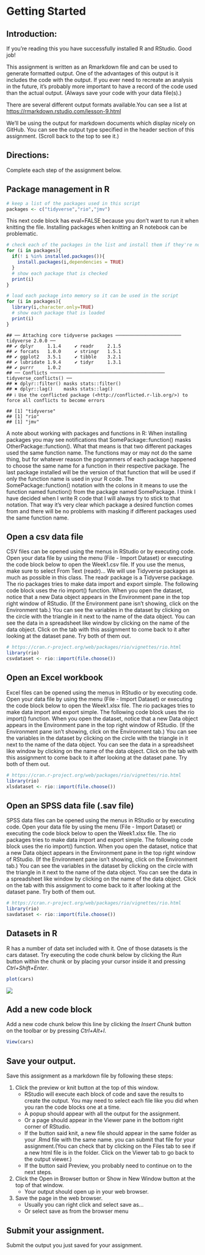 # Getting Started

## Introduction:

If you’re reading this you have successfully installed R and RStudio.
Good job!

This assignment is written as an Rmarkdown file and can be used to
generate formatted output. One of the advantages of this output is it
includes the code with the output. If you ever need to recreate an
analysis in the future, it’s probably more important to have a record of
the code used than the actual output. (Always save your code with your
data file(s).)

There are several different output formats available.You can see a list
at <https://rmarkdown.rstudio.com/lesson-9.html>

We’ll be using the output for markdown documents which display nicely on
GitHub. You can see the output type specified in the header section of
this assignment. (Scroll back to the top to see it.)

## Directions:

Complete each step of the assignment below.

## Package management in R

``` r
# keep a list of the packages used in this script
packages <- c("tidyverse","rio","jmv")
```

This next code block has eval=FALSE because you don’t want to run it
when knitting the file. Installing packages when knitting an R notebook
can be problematic.

``` r
# check each of the packages in the list and install them if they're not installed already
for (i in packages){
  if(! i %in% installed.packages()){
    install.packages(i,dependencies = TRUE)
  }
  # show each package that is checked
  print(i)
}
```

``` r
# load each package into memory so it can be used in the script
for (i in packages){
  library(i,character.only=TRUE)
  # show each package that is loaded
  print(i)
}
```

    ## ── Attaching core tidyverse packages ──────────────────────── tidyverse 2.0.0 ──
    ## ✔ dplyr     1.1.4     ✔ readr     2.1.5
    ## ✔ forcats   1.0.0     ✔ stringr   1.5.1
    ## ✔ ggplot2   3.5.1     ✔ tibble    3.2.1
    ## ✔ lubridate 1.9.4     ✔ tidyr     1.3.1
    ## ✔ purrr     1.0.2     
    ## ── Conflicts ────────────────────────────────────────── tidyverse_conflicts() ──
    ## ✖ dplyr::filter() masks stats::filter()
    ## ✖ dplyr::lag()    masks stats::lag()
    ## ℹ Use the conflicted package (<http://conflicted.r-lib.org/>) to force all conflicts to become errors

    ## [1] "tidyverse"
    ## [1] "rio"
    ## [1] "jmv"

A note about working with packages and functions in R: When installing
packages you may see notifications that SomePackage::function() masks
OtherPackage::function(). What that means is that two different packages
used the same function name. The functions may or may not do the same
thing, but for whatever reason the pogrammers of each package happened
to choose the same name for a function in their respective package. The
last package installed will be the version of that function that will be
used if only the function name is used in your R code. The
SomePackage::function() notation with the colons in it means to use the
function named function() from the package named SomePackage. I think I
have decided when I write R code that I will always try to stick to that
notation. That way it’s very clear which package a desired function
comes from and there will be no problems with masking if different
packages used the same function name.

## Open a csv data file

CSV files can be opened using the menus in RStudio or by executing code.
Open your data file by using the menu (File - Import Dataset) or
executing the code block below to open the Week1.csv file. If you use
the menus, make sure to select From Text (readr)… We will use Tidyverse
packages as much as possible in this class. The readr package is a
Tidyverse package. The rio packages tries to make data import and export
simple. The following code block uses the rio import() function. When
you open the dataset, notice that a new Data object appears in the
Environment pane in the top right window of RStudio. (If the Environment
pane isn’t showing, click on the Environment tab.) You can see the
variables in the dataset by clicking on the circle with the triangle in
it next to the name of the data object. You can see the data in a
spreadsheet like window by clicking on the name of the data object.
Click on the tab with this assignment to come back to it after looking
at the dataset pane. Try both of them out.

``` r
# https://cran.r-project.org/web/packages/rio/vignettes/rio.html
library(rio)
csvdataset <- rio::import(file.choose())
```

## Open an Excel workbook

Excel files can be opened using the menus in RStudio or by executing
code. Open your data file by using the menu (File - Import Dataset) or
executing the code block below to open the Week1.xlsx file. The rio
packages tries to make data import and export simple. The following code
block uses the rio import() function. When you open the dataset, notice
that a new Data object appears in the Environment pane in the top right
window of RStudio. (If the Environment pane isn’t showing, click on the
Environment tab.) You can see the variables in the dataset by clicking
on the circle with the triangle in it next to the name of the data
object. You can see the data in a spreadsheet like window by clicking on
the name of the data object. Click on the tab with this assignment to
come back to it after looking at the dataset pane. Try both of them out.

``` r
# https://cran.r-project.org/web/packages/rio/vignettes/rio.html
library(rio)
xlsdataset <- rio::import(file.choose())
```

## Open an SPSS data file (.sav file)

SPSS data files can be opened using the menus in RStudio or by executing
code. Open your data file by using the menu (File - Import Dataset) or
executing the code block below to open the Week1.xlsx file. The rio
packages tries to make data import and export simple. The following code
block uses the rio import() function. When you open the dataset, notice
that a new Data object appears in the Environment pane in the top right
window of RStudio. (If the Environment pane isn’t showing, click on the
Environment tab.) You can see the variables in the dataset by clicking
on the circle with the triangle in it next to the name of the data
object. You can see the data in a spreadsheet like window by clicking on
the name of the data object. Click on the tab with this assignment to
come back to it after looking at the dataset pane. Try both of them out.

``` r
# https://cran.r-project.org/web/packages/rio/vignettes/rio.html
library(rio)
savdataset <- rio::import(file.choose())
```

## Datasets in R

R has a number of data set included with it. One of those datasets is
the cars dataset. Try executing the code chunk below by clicking the
*Run* button within the chunk or by placing your cursor inside it and
pressing *Ctrl+Shift+Enter*.

``` r
plot(cars)
```

![](Week_1_Assignment_files/figure-markdown_github/unnamed-chunk-7-1.png)

## Add a new code block

Add a new code chunk below this line by clicking the *Insert Chunk*
button on the toolbar or by pressing *Ctrl+Alt+I*.

``` r
View(cars)
```

## Save your output.

Save this assignment as a markdown file by following these steps:

1.  Click the preview or knit button at the top of this window.
    -   RStudio will execute each block of code and save the results to
        create the output. You may need to select each file like you did
        when you ran the code blocks one at a time.
    -   A popup should appear with all the output for the assignment.
    -   Or a page should appear in the Viewer pane in the bottom right
        corner of RStudio.
    -   If the button said knit, a new file should appear in the same
        folder as your .Rmd file with the same name. you can submit that
        file for your assignment.(You can check that by clicking on the
        Files tab to see if a new html file is in the folder. Click on
        the Viewer tab to go back to the output viewer.)
    -   If the button said Preview, you probably need to continue on to
        the next steps.
2.  Click the Open in Browser button or Show in New Window button at the
    top of that window.
    -   Your output should open up in your web browser.
3.  Save the page in the web browser.
    -   Usually you can right click and select save as…
    -   Or select save as from the browser menu

## Submit your assignment.

Submit the output you just saved for your assignment.
